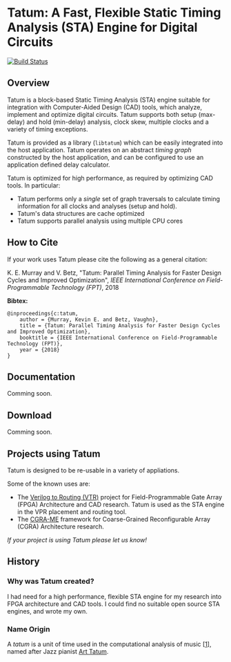 # Tatum: A Fast, Flexible Static Timing Analysis (STA) Engine for Digital Circuits

[![Build Status](https://travis-ci.org/kmurray/tatum.svg?branch=master)](https://travis-ci.org/kmurray/tatum)

## Overview
Tatum is a block-based Static Timing Analysis (STA) engine suitable for integration with Computer-Aided Design (CAD) tools, which analyze, implement and optimize digital circuits.
Tatum supports both setup (max-delay) and hold (min-delay) analysis, clock skew, multiple clocks and a variety of timing exceptions.

Tatum is provided as a library (`libtatum`) which can be easily integrated into the host application.
Tatum operates on an abstract *timing graph* constructed by the host application, and can be configured to use an application defined delay calculator.

Tatum is optimized for high performance, as required by optimizing CAD tools.
In particular:
  * Tatum performs only a *single* set of graph traversals to calculate timing information for all clocks and analyses (setup and hold).
  * Tatum's data structures are cache optimized
  * Tatum supports parallel analysis using multiple CPU cores

## How to Cite
If your work uses Tatum please cite the following as a general citation:

K. E. Murray and V. Betz, "Tatum: Parallel Timing Analysis for Faster Design Cycles and Improved Optimization", *IEEE International Conference on Field-Programmable Technology (FPT)*, 2018

**Bibtex:**
```
@inproceedings{c:tatum,
    author = {Murray, Kevin E. and Betz, Vaughn},
    title = {Tatum: Parallel Timing Analysis for Faster Design Cycles and Improved Optimization},
    booktitle = {IEEE International Conference on Field-Programmable Technology (FPT)},
    year = {2018}
}
```

## Documentation
Comming soon.

## Download
Comming soon.

## Projects using Tatum

Tatum is designed to be re-usable in a variety of appliations.

Some of the known uses are:
  * The [Verilog to Routing (VTR)](https://verilogtorouting.org) project for Field-Programmable Gate Array (FPGA) Architecture and CAD research. Tatum is used as the STA engine in the VPR placement and routing tool.
  * The [CGRA-ME](http://cgra-me.ece.utoronto.ca/) framework for Coarse-Grained Reconfigurable Array (CGRA) Architecture research.

*If your project is using Tatum please let us know!*

## History

### Why was Tatum created?
I had need for a high performance, flexible STA engine for my research into FPGA architecture and CAD tools.
I could find no suitable open source STA engines, and wrote my own.

### Name Origin
A *tatum* is a unit of time used in the computational analysis of music \[[1]\], named after Jazz pianist [Art Tatum](https://en.wikipedia.org/wiki/Art_Tatum).

[1]: http://web.media.mit.edu/~tristan/phd/dissertation/chapter3.html#x1-390003.4.3
